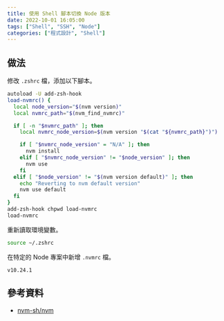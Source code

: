 ```yaml
---
title: 使用 Shell 腳本切換 Node 版本
date: 2022-10-01 16:05:00
tags: ["Shell", "SSH", "Node"]
categories: ["程式設計", "Shell"]
---
```


## 做法

修改 `.zshrc` 檔，添加以下腳本。

```bash
autoload -U add-zsh-hook
load-nvmrc() {
  local node_version="$(nvm version)"
  local nvmrc_path="$(nvm_find_nvmrc)"

  if [ -n "$nvmrc_path" ]; then
    local nvmrc_node_version=$(nvm version "$(cat "${nvmrc_path}")")

    if [ "$nvmrc_node_version" = "N/A" ]; then
      nvm install
    elif [ "$nvmrc_node_version" != "$node_version" ]; then
      nvm use
    fi
  elif [ "$node_version" != "$(nvm version default)" ]; then
    echo "Reverting to nvm default version"
    nvm use default
  fi
}
add-zsh-hook chpwd load-nvmrc
load-nvmrc
```

重新讀取環境變數。

```bash
source ~/.zshrc
```

在特定的 Node 專案中新增 `.nvmrc` 檔。

```env
v10.24.1
```

## 參考資料

- [nvm-sh/nvm](https://github.com/nvm-sh/nvm#zsh)
